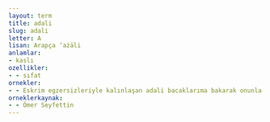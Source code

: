 ```yaml
---
layout: term
title: adali
slug: adali
letter: A
lisan: Arapça ‘ażāli
anlamlar:
- kaslı
ozellikler:
- - sıfat
ornekler:
- - Eskrim egzersizleriyle kalınlaşan adali bacaklarıma bakarak onunla aramızdaki farkı düşünüyordum.
orneklerkaynak:
- - Ömer Seyfettin
---
```


